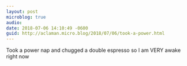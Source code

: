 ```yaml
---
layout: post
microblog: true
audio: 
date: 2018-07-06 14:10:49 -0600
guid: http://aclaman.micro.blog/2018/07/06/took-a-power.html
---
```

Took a power nap and chugged a double espresso so I am VERY awake right now
